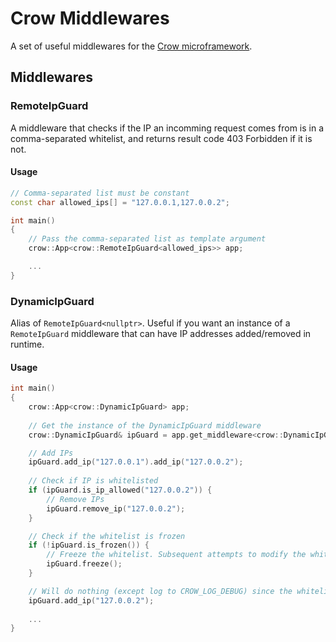 # Crow Middlewares

A set of useful middlewares for the [Crow microframework](https://github.com/CrowCpp/Crow).

## Middlewares

### RemoteIpGuard

A middleware that checks if the IP an incomming request comes from is in a comma-separated whitelist, and returns result code 403 Forbidden if it is not.

#### Usage

```c++
// Comma-separated list must be constant
const char allowed_ips[] = "127.0.0.1,127.0.0.2";

int main()
{
    // Pass the comma-separated list as template argument
    crow::App<crow::RemoteIpGuard<allowed_ips>> app;

    ...
}
```

### DynamicIpGuard

Alias of `RemoteIpGuard<nullptr>`. Useful if you want an instance of a `RemoteIpGuard` middleware that can have IP addresses added/removed in runtime.

#### Usage

```c++
int main()
{
    crow::App<crow::DynamicIpGuard> app;
    
    // Get the instance of the DynamicIpGuard middleware
    crow::DynamicIpGuard& ipGuard = app.get_middleware<crow::DynamicIpGuard>();

    // Add IPs
    ipGuard.add_ip("127.0.0.1").add_ip("127.0.0.2");
    
    // Check if IP is whitelisted
    if (ipGuard.is_ip_allowed("127.0.0.2")) {
        // Remove IPs
        ipGuard.remove_ip("127.0.0.2");
    }

    // Check if the whitelist is frozen
    if (!ipGuard.is_frozen()) {
        // Freeze the whitelist. Subsequent attempts to modify the whitelist will do nothing
        ipGuard.freeze();
    }

    // Will do nothing (except log to CROW_LOG_DEBUG) since the whitelist was frozen above
    ipGuard.add_ip("127.0.0.2");
    
    ...
}
```
